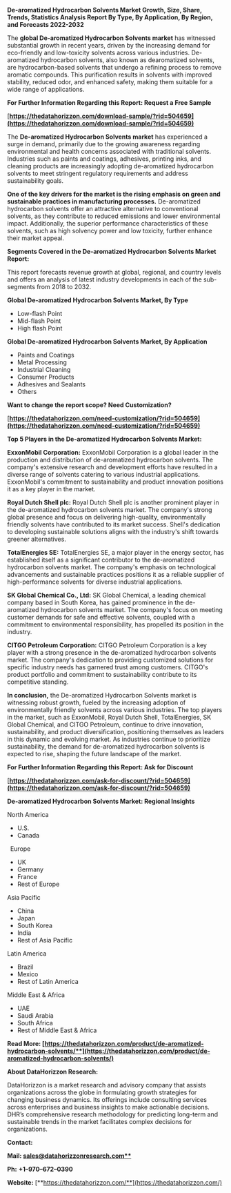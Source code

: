 ﻿**De-aromatized Hydrocarbon Solvents  Market Growth, Size, Share, Trends, Statistics Analysis Report By Type, By Application, By Region, and Forecasts 2022-2032**

The **global De-aromatized Hydrocarbon Solvents market** has witnessed substantial growth in recent years, driven by the increasing demand for eco-friendly and low-toxicity solvents across various industries. De-aromatized hydrocarbon solvents, also known as dearomatized solvents, are hydrocarbon-based solvents that undergo a refining process to remove aromatic compounds. This purification results in solvents with improved stability, reduced odor, and enhanced safety, making them suitable for a wide range of applications. 

**For Further Information Regarding this Report: Request a Free Sample**	

[**https://thedatahorizzon.com/download-sample/?rid=504659](https://thedatahorizzon.com/download-sample/?rid=504659)** 

The **De-aromatized Hydrocarbon Solvents market** has experienced a surge in demand, primarily due to the growing awareness regarding environmental and health concerns associated with traditional solvents. Industries such as paints and coatings, adhesives, printing inks, and cleaning products are increasingly adopting de-aromatized hydrocarbon solvents to meet stringent regulatory requirements and address sustainability goals.

**One of the key drivers for the market is the rising emphasis on green and sustainable practices in manufacturing processes.** De-aromatized hydrocarbon solvents offer an attractive alternative to conventional solvents, as they contribute to reduced emissions and lower environmental impact. Additionally, the superior performance characteristics of these solvents, such as high solvency power and low toxicity, further enhance their market appeal.

**Segments Covered in the De-aromatized Hydrocarbon Solvents Market Report:** 

This report forecasts revenue growth at global, regional, and country levels and offers an analysis of latest industry developments in each of the sub-segments from 2018 to 2032.

**Global De-aromatized Hydrocarbon Solvents Market, By Type**

- Low-flash Point
- Mid-flash Point
- High flash Point

**Global De-aromatized Hydrocarbon Solvents Market, By Application**

- Paints and Coatings
- Metal Processing
- Industrial Cleaning
- Consumer Products
- Adhesives and Sealants
- Others


**Want to change the report scope? Need Customization?**

[**https://thedatahorizzon.com/need-customization/?rid=504659](https://thedatahorizzon.com/need-customization/?rid=504659)** 

**Top 5 Players in the De-aromatized Hydrocarbon Solvents Market:**

**ExxonMobil Corporation:** ExxonMobil Corporation is a global leader in the production and distribution of de-aromatized hydrocarbon solvents. The company's extensive research and development efforts have resulted in a diverse range of solvents catering to various industrial applications. ExxonMobil's commitment to sustainability and product innovation positions it as a key player in the market.

**Royal Dutch Shell plc:** Royal Dutch Shell plc is another prominent player in the de-aromatized hydrocarbon solvents market. The company's strong global presence and focus on delivering high-quality, environmentally friendly solvents have contributed to its market success. Shell's dedication to developing sustainable solutions aligns with the industry's shift towards greener alternatives.

**TotalEnergies SE:** TotalEnergies SE, a major player in the energy sector, has established itself as a significant contributor to the de-aromatized hydrocarbon solvents market. The company's emphasis on technological advancements and sustainable practices positions it as a reliable supplier of high-performance solvents for diverse industrial applications.

**SK Global Chemical Co., Ltd:** SK Global Chemical, a leading chemical company based in South Korea, has gained prominence in the de-aromatized hydrocarbon solvents market. The company's focus on meeting customer demands for safe and effective solvents, coupled with a commitment to environmental responsibility, has propelled its position in the industry.

**CITGO Petroleum Corporation:** CITGO Petroleum Corporation is a key player with a strong presence in the de-aromatized hydrocarbon solvents market. The company's dedication to providing customized solutions for specific industry needs has garnered trust among customers. CITGO's product portfolio and commitment to sustainability contribute to its competitive standing.

**In conclusion,** the De-aromatized Hydrocarbon Solvents market is witnessing robust growth, fueled by the increasing adoption of environmentally friendly solvents across various industries. The top players in the market, such as ExxonMobil, Royal Dutch Shell, TotalEnergies, SK Global Chemical, and CITGO Petroleum, continue to drive innovation, sustainability, and product diversification, positioning themselves as leaders in this dynamic and evolving market. As industries continue to prioritize sustainability, the demand for de-aromatized hydrocarbon solvents is expected to rise, shaping the future landscape of the market.

**For Further Information Regarding this Report: Ask for Discount**	

[**https://thedatahorizzon.com/ask-for-discount/?rid=504659](https://thedatahorizzon.com/ask-for-discount/?rid=504659)** 

**De-aromatized Hydrocarbon Solvents Market: Regional Insights**

North America

- U.S.
- Canada

` `Europe

- UK
- Germany
- France
- Rest of Europe

Asia Pacific

- China
- Japan
- South Korea
- India
- Rest of Asia Pacific

Latin America

- Brazil
- Mexico
- Rest of Latin America

Middle East & Africa

- UAE
- Saudi Arabia
- South Africa
- Rest of Middle East & Africa

**Read More: [https://thedatahorizzon.com/product/de-aromatized-hydrocarbon-solvents/**](https://thedatahorizzon.com/product/de-aromatized-hydrocarbon-solvents/)** 

**About DataHorizzon Research:**

DataHorizzon is a market research and advisory company that assists organizations across the globe in formulating growth strategies for changing business dynamics. Its offerings include consulting services across enterprises and business insights to make actionable decisions. DHR’s comprehensive research methodology for predicting long-term and sustainable trends in the market facilitates complex decisions for organizations.

**Contact:**

**Mail: [sales@datahorizzonresearch.com**](mailto:sales@datahorizzonresearch.com)**

**Ph:** **+1–970–672–0390**

**Website:** [**https://thedatahorizzon.com/**](https://thedatahorizzon.com/)
